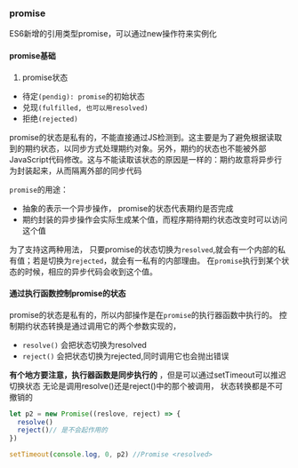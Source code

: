 ### promise

ES6新增的引用类型promise，可以通过new操作符来实例化

#### promise基础

1. promise状态
- 待定`(pendig): promise`的初始状态
- 兑现`(fulfilled, 也可以用resolved)` 
- 拒绝`(rejected)`

promise的状态是私有的，不能直接通过JS检测到。这主要是为了避免根据读取到的期约状态，以同步方式处理期约对象。另外，期约的状态也不能被外部JavaScript代码修改。这与不能读取该状态的原因是一样的：期约故意将异步行为封装起来，从而隔离外部的同步代码

`promise`的用途：
- 抽象的表示一个异步操作， promise的状态代表期约是否完成
- 期约封装的异步操作会实际生成某个值，而程序期待期约状态改变时可以访问这个值

为了支持这两种用法， 只要promise的状态切换为`resolved`,就会有一个内部的私有值；若是切换为`rejected`，就会有一私有的内部理由。 在`promise`执行到某个状态的时候，相应的异步代码会收到这个值。


#### 通过执行函数控制promise的状态
promise的状态是私有的，所以内部操作是在`promise`的执行器函数中执行的。
控制期约状态转换是通过调用它的两个参数实现的， 
- `resolve()` 会把状态切换为resolved
- `reject()` 会把状态切换为rejected,同时调用它也会抛出错误

**有个地方要注意，执行器函数是同步执行的** ，但是可以通过setTimeout可以推迟切换状态
无论是调用resolve()还是reject()中的那个被调用， 状态转换都是不可撤销的
```js
let p2 = new Promise((reslove, reject) => {
  resolve()
  reject()// 是不会起作用的
})

setTimeout(console.log, 0, p2) //Promise <resolved>
```